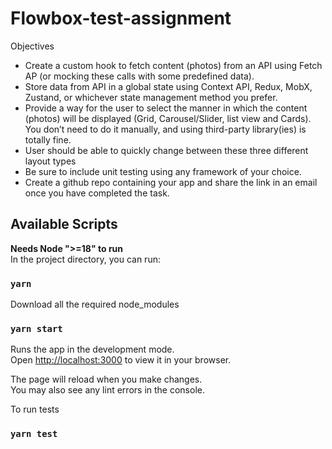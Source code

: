 # Flowbox-test-assignment

Objectives
<ul>
<li>Create a custom hook to fetch content (photos) from an API using Fetch AP (or mocking these calls with some predefined data).</li>
<li>Store data from API in a global state using Context API, Redux, MobX, Zustand, or whichever state management method you prefer.</li>
<li>Provide a way for the user to select the manner in which the content (photos) will be displayed (Grid, Carousel/Slider, list view and Cards). You don’t need to do it manually, and using third-party library(ies) is totally fine.</li>
<li>User should be able to quickly change between these three different layout types</li>
<li>Be sure to include unit testing using any framework of your choice.</li>
<li>Create a github repo containing your app and share the link in an email once you have
completed the task.</li>
</ul>


## Available Scripts

**Needs Node ">=18" to run**</br>
In the project directory, you can run:

### `yarn`

Download all the required node_modules
### `yarn start`

Runs the app in the development mode.\
Open [http://localhost:3000](http://localhost:3000) to view it in your browser.

The page will reload when you make changes.\
You may also see any lint errors in the console.

To run tests
### `yarn test` 
